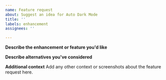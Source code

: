 ```yaml
---
name: Feature request
about: Suggest an idea for Auto Dark Mode
title: ''
labels: enhancement
assignees: ''

---
```


**Describe the enhancement or feature you'd like**

**Describe alternatives you've considered**

**Additional context**
Add any other context or screenshots about the feature request here.
